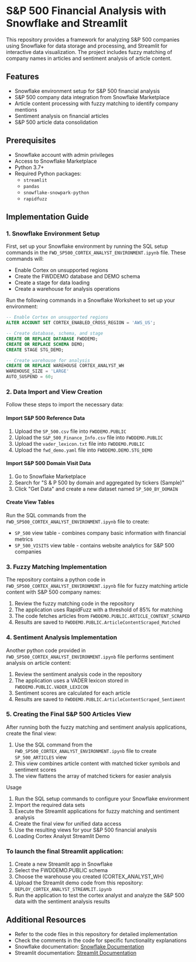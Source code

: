 # S&P 500 Financial Analysis with Snowflake and Streamlit

This repository provides a framework for analyzing S&P 500 companies using Snowflake for data storage and processing, and Streamlit for interactive data visualization. The project includes fuzzy matching of company names in articles and sentiment analysis of article content.

## Features

- Snowflake environment setup for S&P 500 financial analysis
- S&P 500 company data integration from Snowflake Marketplace
- Article content processing with fuzzy matching to identify company mentions
- Sentiment analysis on financial articles
- S&P 500 article data consolidation

## Prerequisites

- Snowflake account with admin privileges
- Access to Snowflake Marketplace
- Python 3.7+
- Required Python packages:
  - `streamlit`
  - `pandas`
  - `snowflake-snowpark-python`
  - `rapidfuzz`

## Implementation Guide

### 1. Snowflake Environment Setup

First, set up your Snowflake environment by running the SQL setup commands in the `FWD_SP500_CORTEX_ANALYST_ENVIRONMENT.ipynb` file. These commands will:
- Enable Cortex on unsupported regions
- Create the FWDDEMO database and DEMO schema
- Create a stage for data loading
- Create a warehouse for analysis operations

Run the following commands in a Snowflake Worksheet to set up your environment:

```sql
-- Enable Cortex on unsupported regions
ALTER ACCOUNT SET CORTEX_ENABLED_CROSS_REGION = 'AWS_US'; 

-- Create database, schema, and stage
CREATE OR REPLACE DATABASE FWDDEMO;
CREATE OR REPLACE SCHEMA DEMO;
CREATE STAGE STG_DEMO;

-- Create warehouse for analysis
CREATE OR REPLACE WAREHOUSE CORTEX_ANALYST_WH 
WAREHOUSE_SIZE = 'LARGE'  
AUTO_SUSPEND = 60;
```

### 2. Data Import and View Creation

Follow these steps to import the necessary data:

#### Import S&P 500 Reference Data
1. Upload the `SP_500.csv` file into `FWDDEMO.PUBLIC` 
2. Upload the `S&P_500_Finance_Info.csv` file into `FWDDEMO.PUBLIC`
3. Upload the `vader_lexicon.txt` file into `FWDDEMO.PUBLIC`
4. Upload the `fwd_demo.yaml` file into `FWDDEMO.DEMO.STG_DEMO`

#### Import S&P 500 Domain Visit Data
1. Go to Snowflake Marketplace
2. Search for "S & P 500 by domain and aggregated by tickers (Sample)"
3. Click "Get Data" and create a new dataset named `SP_500_BY_DOMAIN`

#### Create View Tables
Run the SQL commands from the `FWD_SP500_CORTEX_ANALYST_ENVIRONMENT.ipynb` file to create:
- `SP_500` view table - combines company basic information with financial metrics
- `SP_500_VISITS` view table - contains website analytics for S&P 500 companies

### 3. Fuzzy Matching Implementation

The repository contains a python code in `FWD_SP500_CORTEX_ANALYST_ENVIRONMENT.ipynb` file for fuzzy matching article content with S&P 500 company names:

1. Review the fuzzy matching code in the repository
2. The application uses RapidFuzz with a threshold of 85% for matching
3. The code fetches articles from `FWDDEMO.PUBLIC.ARTICLE_CONTENT_SCRAPED`
4. Results are saved to `FWDDEMO.PUBLIC.ArticleContentScraped_Matched`

### 4. Sentiment Analysis Implementation

Another python code provided in `FWD_SP500_CORTEX_ANALYST_ENVIRONMENT.ipynb` file performs sentiment analysis on article content:

1. Review the sentiment analysis code in the repository
2. The application uses a VADER lexicon stored in `FWDDEMO.PUBLIC.VADER_LEXICON`
3. Sentiment scores are calculated for each article
4. Results are saved to `FWDDEMO.PUBLIC.ArticleContentScraped_Sentiment`

### 5. Creating the Final S&P 500 Articles View

After running both the fuzzy matching and sentiment analysis applications, create the final view:

1. Use the SQL command from the ``FWD_SP500_CORTEX_ANALYST_ENVIRONMENT.ipynb`` file to create `SP_500_ARTICLES` view
2. This view combines article content with matched ticker symbols and sentiment scores
3. The view flattens the array of matched tickers for easier analysis

Usage

1. Run the SQL setup commands to configure your Snowflake environment
2. Import the required data sets
3. Execute the Streamlit applications for fuzzy matching and sentiment analysis
4. Create the final view for unified data access
5. Use the resulting views for your S&P 500 financial analysis
6. Loading Cortex Analyst Streamlit Demo

### To launch the final Streamlit application:

1. Create a new Streamlit app in Snowflake
2. Select the FWDDEMO.PUBLIC schema
3. Choose the warehouse you created (CORTEX_ANALYST_WH)
4. Upload the Streamlit demo code from this repository: `DEPLOY_CORTEX_ANALYST_STREAMLIT.ipynb`
5. Run the application to test the cortex analyst and analyze the S&P 500 data with the sentiment analysis results

## Additional Resources

- Refer to the code files in this repository for detailed implementation
- Check the comments in the code for specific functionality explanations
- Snowflake documentation: [Snowflake Documentation](https://docs.snowflake.com/)
- Streamlit documentation: [Streamlit Documentation](https://docs.streamlit.io/)
